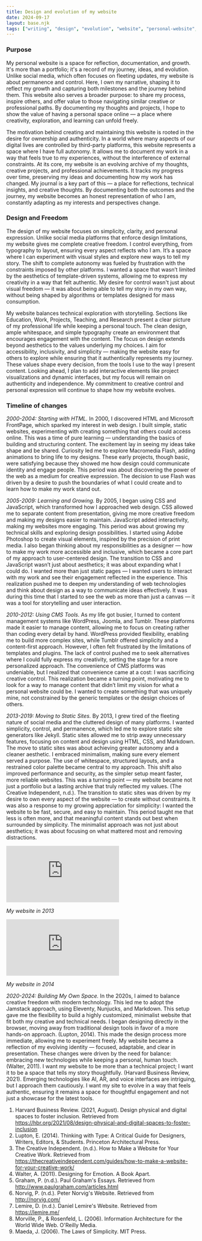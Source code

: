 ```yaml
---
title: Design and evolution of my website
date: 2024-09-17
layout: base.njk
tags: ["writing", "design", "evolution", "website", "personal-website", "personal-space", "control", "authenticity", "narrative", "reflection", "growth"]
--- 
```


### Purpose

My personal website is a space for reflection, documentation, and growth. It's more than a portfolio; it's a record of my journey, ideas, and evolution. Unlike social media, which often focuses on fleeting updates, my website is about permanence and control. Here, I own my narrative, shaping it to reflect my growth and capturing both milestones and the journey behind them. This website also serves a broader purpose: to share my process, inspire others, and offer value to those navigating similar creative or professional paths. By documenting my thoughts and projects, I hope to show the value of having a personal space online — a place where creativity, exploration, and learning can unfold freely.

The motivation behind creating and maintaining this website is rooted in the desire for ownership and authenticity. In a world where many aspects of our digital lives are controlled by third-party platforms, this website represents a space where I have full autonomy. It allows me to document my work in a way that feels true to my experiences, without the interference of external constraints. At its core, my website is an evolving archive of my thoughts, creative projects, and professional achievements. It tracks my progress over time, preserving my ideas and documenting how my work has changed. My journal is a key part of this — a place for reflections, technical insights, and creative thoughts. By documenting both the outcomes and the journey, my website becomes an honest representation of who I am, constantly adapting as my interests and perspectives change.

### Design and Freedom

The design of my website focuses on simplicity, clarity, and personal expression. Unlike social media platforms that enforce design limitations, my website gives me complete creative freedom. I control everything, from typography to layout, ensuring every aspect reflects who I am. It’s a space where I can experiment with visual styles and explore new ways to tell my story. The shift to complete autonomy was fueled by frustration with the constraints imposed by other platforms. I wanted a space that wasn’t limited by the aesthetics of template-driven systems, allowing me to express my creativity in a way that felt authentic. My desire for control wasn't just about visual freedom — it was about being able to tell my story in my own way, without being shaped by algorithms or templates designed for mass consumption.

My website balances technical exploration with storytelling. Sections like Education, Work, Projects, Teaching, and Research present a clear picture of my professional life while keeping a personal touch. The clean design, ample whitespace, and simple typography create an environment that encourages engagement with the content. The focus on design extends beyond aesthetics to the values underlying my choices. I aim for accessibility, inclusivity, and simplicity — making the website easy for others to explore while ensuring that it authentically represents my journey. These values shape every decision, from the tools I use to the way I present content. Looking ahead, I plan to add interactive elements like project visualizations and dynamic interfaces, but my focus will remain on authenticity and independence. My commitment to creative control and personal expression will continue to shape how my website evolves.

### Timeline of changes

_2000-2004: Starting with HTML._ In 2000, I discovered HTML and Microsoft FrontPage, which sparked my interest in web design. I built simple, static websites, experimenting with creating something that others could access online. This was a time of pure learning — understanding the basics of building and structuring content. The excitement lay in seeing my ideas take shape and be shared. Curiosity led me to explore Macromedia Flash, adding animations to bring life to my designs. These early projects, though basic, were satisfying because they showed me how design could communicate identity and engage people. This period was about discovering the power of the web as a medium for creative expression. The decision to use Flash was driven by a desire to push the boundaries of what I could create and to learn how to make my work stand out.

_2005-2009: Learning and Growing._ By 2005, I began using CSS and JavaScript, which transformed how I approached web design. CSS allowed me to separate content from presentation, giving me more creative freedom and making my designs easier to maintain. JavaScript added interactivity, making my websites more engaging. This period was about growing my technical skills and exploring design possibilities. I started using Adobe Photoshop to create visual elements, inspired by the precision of print media. I also began thinking about my responsibilities as a designer — how to make my work more accessible and inclusive, which became a core part of my approach to user-centered design. The transition to CSS and JavaScript wasn’t just about aesthetics; it was about expanding what I could do. I wanted more than just static pages — I wanted users to interact with my work and see their engagement reflected in the experience. This realization pushed me to deepen my understanding of web technologies and think about design as a way to communicate ideas effectively. It was during this time that I started to see the web as more than just a canvas — it was a tool for storytelling and user interaction.

_2010-2012: Using CMS Tools._ As my life got busier, I turned to content management systems like WordPress, Joomla, and Tumblr. These platforms made it easier to manage content, allowing me to focus on creating rather than coding every detail by hand. WordPress provided flexibility, enabling me to build more complex sites, while Tumblr offered simplicity and a content-first approach. However, I often felt frustrated by the limitations of templates and plugins. The lack of control pushed me to seek alternatives where I could fully express my creativity, setting the stage for a more personalized approach. The convenience of CMS platforms was undeniable, but I realized that convenience came at a cost: I was sacrificing creative control. This realization became a turning point, motivating me to look for a way to manage content that didn’t limit my vision for what a personal website could be. I wanted to create something that was uniquely mine, not constrained by the generic templates or the design choices of others.

_2013-2019: Moving to Static Sites._ By 2013, I grew tired of the fleeting nature of social media and the cluttered design of many platforms. I wanted simplicity, control, and permanence, which led me to explore static site generators like Jekyll. Static sites allowed me to strip away unnecessary features, focusing on content and design using HTML, CSS, and Markdown. The move to static sites was about achieving greater autonomy and a cleaner aesthetic. I embraced minimalism, making sure every element served a purpose. The use of whitespace, structured layouts, and a restrained color palette became central to my approach. This shift also improved performance and security, as the simpler setup meant faster, more reliable websites. This was a turning point — my website became not just a portfolio but a lasting archive that truly reflected my values. (The Creative Independent, n.d.). The transition to static sites was driven by my desire to own every aspect of the website — to create without constraints. It was also a response to my growing appreciation for simplicity: I wanted the website to be fast, secure, and easy to maintain. This period taught me that less is often more, and that meaningful content stands out best when surrounded by simplicity. The minimalist approach was not just about aesthetics; it was about focusing on what mattered most and removing distractions.

<div class="container">
<iframe class="responsive-iframe" src="https://www.youtube.com/embed/4gpAt-yYuts?si=RnLQwJ-GtOVSMfaM" title="YouTube video player" frameborder="0" allow="accelerometer; autoplay; clipboard-write; encrypted-media; gyroscope; picture-in-picture; web-share" allowfullscreen></iframe>
</div>

_My website in 2013_


<div class="container">
<iframe class="responsive-iframe" src="https://www.youtube.com/embed/1SVIbLFDy1Y?si=vKD0s3e3cZ1JhgwS" title="YouTube video player" frameborder="0" allow="accelerometer; autoplay; clipboard-write; encrypted-media; gyroscope; picture-in-picture; web-share" allowfullscreen></iframe>
</div>

_My website in 2014_

_2020-2024: Building My Own Space._ In the 2020s, I aimed to balance creative freedom with modern technology. This led me to adopt the Jamstack approach, using Eleventy, Nunjucks, and Markdown. This setup gave me the flexibility to build a highly customized, minimalist website that fit both my creative and technical needs. I began designing directly in the browser, moving away from traditional design tools in favor of a more hands-on approach. (Lupton, 2014). This made the design process more immediate, allowing me to experiment freely. My website became a reflection of my evolving identity — focused, adaptable, and clear in presentation. These changes were driven by the need for balance: embracing new technologies while keeping a personal, human touch. (Walter, 2011). I want my website to be more than a technical project; I want it to be a space that tells my story thoughtfully. (Harvard Business Review, 2021). Emerging technologies like AI, AR, and voice interfaces are intriguing, but I approach them cautiously. I want my site to evolve in a way that feels authentic, ensuring it remains a space for thoughtful engagement and not just a showcase for the latest tools.

1. Harvard Business Review. (2021, August). Design physical and digital spaces to foster inclusion. Retrieved from https://hbr.org/2021/08/design-physical-and-digital-spaces-to-foster-inclusion
2. Lupton, E. (2014). Thinking with Type: A Critical Guide for Designers, Writers, Editors, & Students. Princeton Architectural Press.
3. The Creative Independent. (n.d.). How to Make a Website for Your Creative Work. Retrieved from https://thecreativeindependent.com/guides/how-to-make-a-website-for-your-creative-work/
4. Walter, A. (2011). Designing for Emotion. A Book Apart.
5. Graham, P. (n.d.). Paul Graham's Essays. Retrieved from http://www.paulgraham.com/articles.html
6. Norvig, P. (n.d.). Peter Norvig's Website. Retrieved from http://norvig.com/
7. Lemire, D. (n.d.). Daniel Lemire's Website. Retrieved from https://lemire.me/
8. Morville, P., & Rosenfeld, L. (2006). Information Architecture for the World Wide Web. O'Reilly Media.
9. Maeda, J. (2006). The Laws of Simplicity. MIT Press.